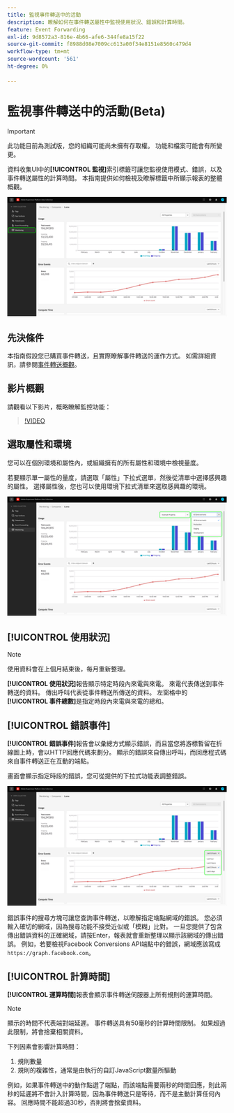```yaml
---
title: 監視事件轉送中的活動
description: 瞭解如何在事件轉送屬性中監視使用狀況、錯誤和計算時間。
feature: Event Forwarding
exl-id: 9d8572a3-816e-4b66-afe6-344fe8a15f22
source-git-commit: f8988d08e7009cc613a00f34e8151e8560c479d4
workflow-type: tm+mt
source-wordcount: '561'
ht-degree: 0%

---
```


# 監視事件轉送中的活動(Beta)

>[!IMPORTANT]
>
>此功能目前為測試版，您的組織可能尚未擁有存取權。 功能和檔案可能會有所變更。

資料收集UI中的&#x200B;**[!UICONTROL 監視]**&#x200B;索引標籤可讓您監視使用模式、錯誤，以及事件轉送屬性的計算時間。 本指南提供如何檢視及瞭解標籤中所顯示報表的整體概觀。

![影像顯示資料收集UI中的監視標籤](../../images/ui/event-forwarding/monitoring/monitoring-tab.png)

## 先決條件

本指南假設您已購買事件轉送，且實際瞭解事件轉送的運作方式。 如需詳細資訊，請參閱[事件轉送概觀](./overview.md)。

## 影片概觀

請觀看以下影片，概略瞭解監控功能：

>[!VIDEO](https://video.tv.adobe.com/v/343999?quality=12&learn=on)

## 選取屬性和環境

您可以在個別環境和屬性內，或組織擁有的所有屬性和環境中檢視量度。

若要顯示單一屬性的量度，請選取「屬性」下拉式選單，然後從清單中選擇感興趣的屬性。 選擇屬性後，您也可以使用環境下拉式清單來選取感興趣的環境。

![影像顯示UI中的屬性環境下拉式功能表](../../images/ui/event-forwarding/monitoring/property-environment.png)

## [!UICONTROL 使用狀況]

>[!NOTE]
>
>使用資料會在上個月結束後，每月重新整理。

**[!UICONTROL 使用狀況]**&#x200B;報告顯示特定時段內來電與來電。 來電代表傳送到事件轉送的資料。 傳出呼叫代表從事件轉送所傳送的資料。 左窗格中的&#x200B;**[!UICONTROL 事件總數]**&#x200B;是指定時段內來電與來電的總和。

## [!UICONTROL 錯誤事件]

**[!UICONTROL 錯誤事件]**&#x200B;報告會以彙總方式顯示錯誤，而且當您將游標暫留在折線圖上時，會以HTTP回應代碼來劃分。 顯示的錯誤來自傳出呼叫，而回應程式碼來自事件轉送正在互動的端點。

畫面會顯示指定時段的錯誤，您可從提供的下拉式功能表調整錯誤。

![影像顯示錯誤事件報告的時段下拉式功能表](../../images/ui/event-forwarding/monitoring/error-time.png)

錯誤事件的搜尋方塊可讓您查詢事件轉送，以瞭解指定端點網域的錯誤。 您必須輸入確切的網域，因為搜尋功能不接受近似或「模糊」比對。 一旦您提供了包含傳出錯誤資料的正確網域，請按Enter，報表就會重新整理以顯示該網域的傳出錯誤。 例如，若要檢視Facebook Conversions API端點中的錯誤，網域應該寫成`https://graph.facebook.com`。

## [!UICONTROL 計算時間]

**[!UICONTROL 運算時間]**&#x200B;報表會顯示事件轉送伺服器上所有規則的運算時間。

>[!NOTE]
>
>顯示的時間不代表端對端延遲。 事件轉送具有50毫秒的計算時間限制。 如果超過此限制，將會捨棄相關資料。

下列因素會影響計算時間：

1. 規則數量
2. 規則的複雜性，通常是由執行的自訂JavaScript數量所驅動

例如，如果事件轉送中的動作點選了端點，而該端點需要兩秒的時間回應，則此兩秒的延遲將不會計入計算時間，因為事件轉送只是等待，而不是主動計算任何內容。 回應時間不能超過30秒，否則將會捨棄資料。
